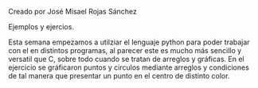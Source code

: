 Creado por José Misael Rojas Sánchez

Ejemplos y ejercios.

Esta semana empezamos a utilziar el lenguaje python para poder trabajar con el en
distintos programas, al parecer este es mucho más sencillo y versatil que C, sobre
todo cuando se tratan de arreglos y gráficas.
En el ejercicio se gráficaron puntos y circulos mediante arreglos y condiciones 
de tal manera que presentar un punto en el centro de distinto color.